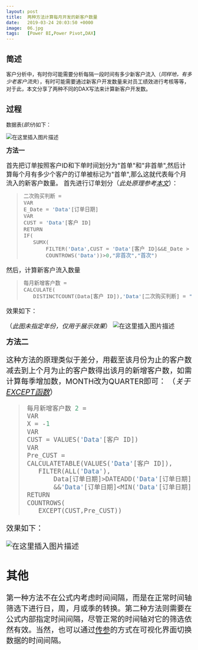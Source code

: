 ```yaml
---
layout: post
title:  两种方法计算每月开发的新客户数量
date:   2019-03-24 20:03:50 +0000
image:  06.jpg
tags:   [Power BI,Power Pivot,DAX]
---
```


## 简述
客户分析中，有时你可能需要分析每隔一段时间有多少新客户流入（*同样地，有多少老客户流失*），有时可能需要通过新客户开发数量来对员工绩效进行考核等等，对于此，本文分享了两种不同的DAX写法来计算新客户开发数。
## 过程
数据表(*部分*)如下：

![在这里插入图片描述](https://img-blog.csdnimg.cn/20190324214558811.png?x-oss-process=image/watermark,type_ZmFuZ3poZW5naGVpdGk,shadow_10,text_d3d3LmQtYmkudGVjaA==,size_16,color_FFFFFF,t_70)

<big>**方法一**

首先把订单按照客户ID和下单时间划分为"首单"和"非首单",然后计算每个月有多少个客户的订单被标记为"首单",那么这就代表每个月流入的新客户数量。
首先进行订单划分（*此处原理参考[本文](https://blog.csdn.net/qq_44794714/article/details/88776710)*）：

>```Python
>二次购买判断 = 
>VAR
>E_Date = 'Data'[订单日期]
>VAR
>CUST = 'Data'[客户 ID]
>RETURN
>IF(
>    SUMX(
>        FILTER('Data',CUST = 'Data'[客户 ID]&&E_Date > 'Data'[订单日期]),
>        COUNTROWS('Data'))>0,"非首次","首次")
>```

然后，计算新客户流入数量

>```Python
>每月新增客户数 = 
>CALCULATE(
>    DISTINCTCOUNT(Data[客户 ID]),'Data'[二次购买判断] = "首次")
>```

效果如下：

（*此图未指定年份，仅用于展示效果*）
![在这里插入图片描述](https://img-blog.csdnimg.cn/20191127175115267.png?x-oss-process=image/watermark,type_ZmFuZ3poZW5naGVpdGk,shadow_10,text_d3d3LmQtYmkudGVjaA==,size_16,color_FFFFFF,t_70)

<big>**方法二**

这种方法的原理类似于差分，用截至该月份为止的客户数减去到上个月为止的客户数得出该月的新增客户数，如需计算每季增加数，MONTH改为QUARTER即可：
（*关于[EXCEPT函数](https://docs.microsoft.com/en-us/dax/except-function-dax)*）

>```Python
>每月新增客户数 2 = 
>VAR
>X = -1
>VAR
>CUST = VALUES('Data'[客户 ID])
>VAR
>Pre_CUST = 
>CALCULATETABLE(VALUES('Data'[客户 ID]),
>    FILTER(ALL('Data'),
>        Data[订单日期]>DATEADD('Data'[订单日期],X,MONTH)
>        &&'Data'[订单日期]<MIN('Data'[订单日期])))
>RETURN
>COUNTROWS(
>    EXCEPT(CUST,Pre_CUST))
>```

效果如下：

![在这里插入图片描述](https://img-blog.csdnimg.cn/20191127175556322.png?x-oss-process=image/watermark,type_ZmFuZ3poZW5naGVpdGk,shadow_10,text_d3d3LmQtYmkudGVjaA==,size_16,color_FFFFFF,t_70)

## 其他

第一种方法不在公式内考虑时间间隔，而是在正常时间轴筛选下进行日，周，月或季的转换。第二种方法则需要在公式内部指定时间间隔，尽管正常的时间轴对它的筛选依然有效。当然，也可以通过[传参](https://blog.csdn.net/qq_44794714/article/details/88758445)的方式在可视化界面切换数据的时间间隔。